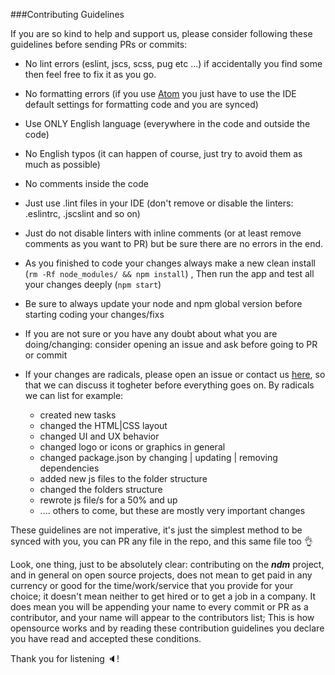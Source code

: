 ###Contributing Guidelines

If you are so kind to help and support us, please consider following these guidelines before sending PRs or commits:

- No lint errors (eslint, jscs, scss, pug etc ...) if accidentally you find some then feel free to fix it as you go.

- No formatting errors (if you use [Atom](https://atom.io/) you just have to use the IDE default settings for formatting code and you are synced)

- Use ONLY English language (everywhere in the code and outside the code)

- No English typos (it can happen of course, just try to avoid them as much as possible)

- No comments inside the code

- Just use .lint files in your IDE (don't remove or disable the linters: .eslintrc, .jscslint and so on)

- Just do not disable linters with inline comments (or at least remove comments as you want to PR) but be sure there are no errors in the end.

- As you finished to code your changes always make a new clean install (`rm -Rf node_modules/ && npm install`)
  , Then run the app and test all your changes deeply (`npm start`)
  
- Be sure to always update your node and npm global version before starting coding your changes/fixs

- If you are not sure or you have any doubt about what you are doing/changing: consider opening an issue and ask before going to PR or commit

- If your changes are radicals, please open an issue or contact us [here](https://gitter.im/720kb/ndm), so that we can discuss it togheter before everything goes on. By radicals we can list for example: 
   - created new tasks
   - changed the HTML|CSS layout
   - changed UI and UX behavior
   - changed logo or icons or graphics in general
   - changed package.json by changing | updating | removing dependencies
   - added new js files to the folder structure
   - changed the folders structure
   - rewrote js file/s for a 50% and up
   - .... others to come, but these are mostly very important changes

These guidelines are not imperative, it's just the simplest method to be synced with you, you can PR any file in the repo, and this same file too :ok_hand:

Look, one thing, just to be absolutely clear: contributing on the ***ndm*** project, and in general on open source projects, does not mean to get paid in any currency or good for the time/work/service that you provide for your choice; it doesn't mean neither to get hired or to get a job in a company. It does mean you will be appending your name to every commit or PR as a contributor, and your name will appear to the contributors list; This is how opensource works and by reading these contribution guidelines you declare you have read and accepted these conditions.

Thank you for listening :speaker:!
